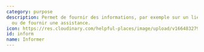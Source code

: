 ```yaml
---
category: purpose
description: Permet de fournir des informations, par exemple sur un lieu ou un service,
  ou de fournir une assistance.
icon: https://res.cloudinary.com/helpful-places/image/upload/v1664832794/dtpr-icons/purpose/inform_bxnt6n.svg
id: inform
name: Informer
---
```


